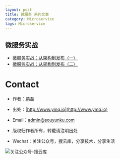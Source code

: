 ```yaml
---
layout: post
title: 微服务 系列文章
category: Microservice  
tags: Microservice 
---
```


##  微服务实战

 - [微服务实战：从架构到发布（一）][1]  
 - [微服务实战：从架构到发布（二）][2]  

 [1]: https://segmentfault.com/a/1190000004634172
 [2]: https://segmentfault.com/a/1190000004655274

# Contact

 - 作者：鹏磊  
 - 出处：[http://www.ymq.io](http://www.ymq.io)  
 - Email：[admin@souyunku.com](admin@souyunku.com)  
   
   
 - 版权归作者所有，转载请注明出处
 - Wechat：关注公众号，搜云库，分享技术，分享生活
 
![关注公众号-搜云库](http://www.ymq.io/images/souyunku.png "搜云库")